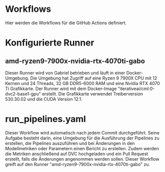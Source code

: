 # Workflows
Hier werden die Workflows für die GitHub Actions definiert.

# Konfigurierte Runner
## amd-ryzen9-7900x-nvidia-rtx-4070ti-gabo
Dieser Runner wird von Gabriel betrieben und läuft in einer Docker-Umgebung. Die Umgebung hat Zugriff auf eine Ryzen 9 7900X CPU mit 12 Kernen und 24 Threads, 32 GB DDR5-6000 RAM und eine Nvidia RTX 4070 Ti Grafikkarte. Der Runner wird mit dem Docker-Image "iterativeai/cml:0-dvc2-base1-gpu" erstellt. Die Grafikkarte verwendet Treiberversion 530.30.02 und die CUDA Version 12.1.

# run_pipelines.yaml
Dieser Workflow wird automatisch nach jedem Commit durchgeführt. Seine Aufgabe besteht darin, eine Umgebung für die Ausführung der Pipelines zu erstellen, die Pipelines auszuführen und bei Änderungen in den Modellmetriken oder Parametern einen Bericht zu erstellen. Zudem werden die Metriken anschließend auf DVC hochgeladen und ein Pull Request erstellt, falls die Änderungen angenommen werden sollen.
Dieser Workflow greift auf den Runner "amd-ryzen9-7900x-nvidia-rtx-4070ti-gabo" zu.